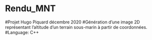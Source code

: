 # Rendu_MNT
#Projet Hugo Piquard décembre 2020
#Génération d’une image 2D représentant l’altitude d’un terrain sous-marin à partir de coordonnées.
#Language: C++
